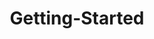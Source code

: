 ---
layout: post
title: Getting-Started
description: getting started
platform: aspnet-core
control: FileExplorer
documentation: ug
---